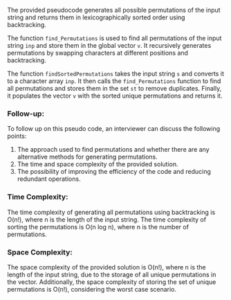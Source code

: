 The provided pseudocode generates all possible permutations of the input string and returns them in lexicographically sorted order using backtracking.

The function `find_Permutations` is used to find all permutations of the input string `inp` and store them in the global vector `v`. It recursively generates permutations by swapping characters at different positions and backtracking.

The function `findSortedPermutations` takes the input string `s` and converts it to a character array `inp`. It then calls the `find_Permutations` function to find all permutations and stores them in the set `st` to remove duplicates. Finally, it populates the vector `v` with the sorted unique permutations and returns it.

### Follow-up:
To follow up on this pseudo code, an interviewer can discuss the following points:
1. The approach used to find permutations and whether there are any alternative methods for generating permutations.
2. The time and space complexity of the provided solution.
3. The possibility of improving the efficiency of the code and reducing redundant operations.

### Time Complexity:
The time complexity of generating all permutations using backtracking is O(n!), where n is the length of the input string. The time complexity of sorting the permutations is O(n log n), where n is the number of permutations.

### Space Complexity:
The space complexity of the provided solution is O(n!), where n is the length of the input string, due to the storage of all unique permutations in the vector. Additionally, the space complexity of storing the set of unique permutations is O(n!), considering the worst case scenario.
